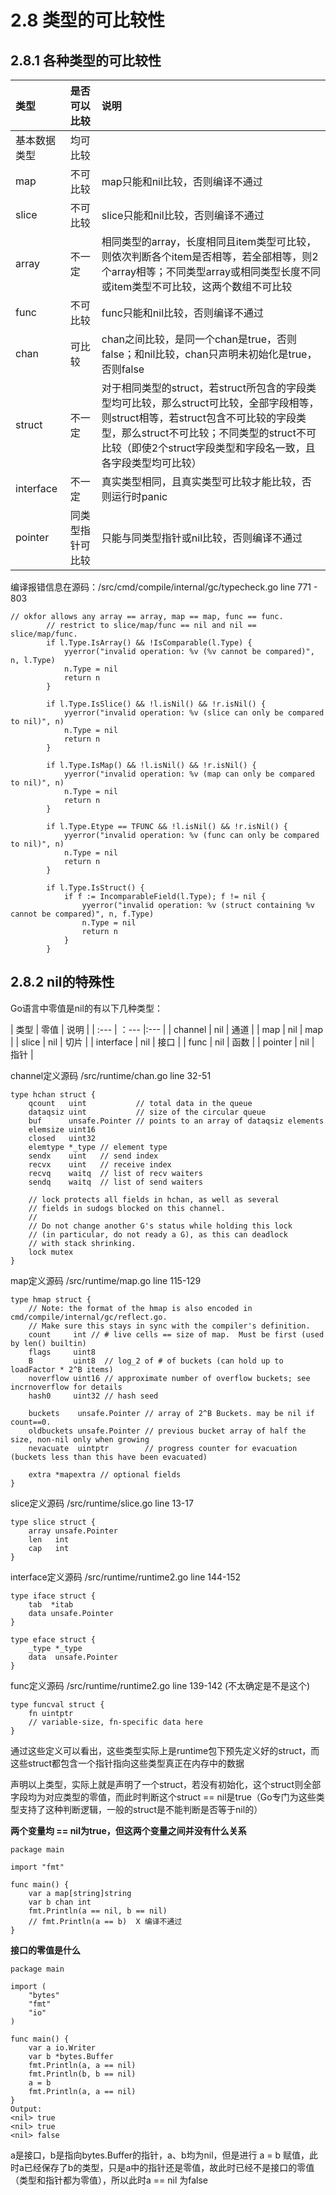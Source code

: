 # 2.8 类型的可比较性


## 2.8.1 各种类型的可比较性
| 类型 | 是否可以比较 | 说明 |
| :--- | :--- | :--- |
| 基本数据类型 | 均可比较 | |
| map | 不可比较| map只能和nil比较，否则编译不通过|
| slice | 不可比较 | slice只能和nil比较，否则编译不通过 |
| array | 不一定 | 相同类型的array，长度相同且item类型可比较，则依次判断各个item是否相等，若全部相等，则2个array相等；不同类型array或相同类型长度不同或item类型不可比较，这两个数组不可比较 |
| func  | 不可比较 | func只能和nil比较，否则编译不通过 |
| chan  | 可比较   | chan之间比较，是同一个chan是true，否则false；和nil比较，chan只声明未初始化是true，否则false |
| struct | 不一定 | 对于相同类型的struct，若struct所包含的字段类型均可比较，那么struct可比较，全部字段相等，则struct相等，若struct包含不可比较的字段类型，那么struct不可比较；不同类型的struct不可比较（即使2个struct字段类型和字段名一致，且各字段类型均可比较）|
| interface | 不一定 | 真实类型相同，且真实类型可比较才能比较，否则运行时panic |
| pointer | 同类型指针可比较 | 只能与同类型指针或nil比较，否则编译不通过 |

编译报错信息在源码：/src/cmd/compile/internal/gc/typecheck.go line 771 - 803

```
// okfor allows any array == array, map == map, func == func.
		// restrict to slice/map/func == nil and nil == slice/map/func.
		if l.Type.IsArray() && !IsComparable(l.Type) {
			yyerror("invalid operation: %v (%v cannot be compared)", n, l.Type)
			n.Type = nil
			return n
		}

		if l.Type.IsSlice() && !l.isNil() && !r.isNil() {
			yyerror("invalid operation: %v (slice can only be compared to nil)", n)
			n.Type = nil
			return n
		}

		if l.Type.IsMap() && !l.isNil() && !r.isNil() {
			yyerror("invalid operation: %v (map can only be compared to nil)", n)
			n.Type = nil
			return n
		}

		if l.Type.Etype == TFUNC && !l.isNil() && !r.isNil() {
			yyerror("invalid operation: %v (func can only be compared to nil)", n)
			n.Type = nil
			return n
		}

		if l.Type.IsStruct() {
			if f := IncomparableField(l.Type); f != nil {
				yyerror("invalid operation: %v (struct containing %v cannot be compared)", n, f.Type)
				n.Type = nil
				return n
			}
		}
```


## 2.8.2 nil的特殊性 
Go语言中零值是nil的有以下几种类型：

| 类型 | 零值 | 说明 |
| :--- | ：--- |:--- |
| channel | nil | 通道 |
| map | nil | map |
| slice | nil | 切片 |
| interface | nil | 接口 |
| func | nil | 函数 |
| pointer | nil | 指针 |


channel定义源码 /src/runtime/chan.go line 32-51
```
type hchan struct {
	qcount   uint           // total data in the queue
	dataqsiz uint           // size of the circular queue
	buf      unsafe.Pointer // points to an array of dataqsiz elements
	elemsize uint16
	closed   uint32
	elemtype *_type // element type
	sendx    uint   // send index
	recvx    uint   // receive index
	recvq    waitq  // list of recv waiters
	sendq    waitq  // list of send waiters

	// lock protects all fields in hchan, as well as several
	// fields in sudogs blocked on this channel.
	//
	// Do not change another G's status while holding this lock
	// (in particular, do not ready a G), as this can deadlock
	// with stack shrinking.
	lock mutex
}
```

map定义源码 /src/runtime/map.go line 115-129

```
type hmap struct {
	// Note: the format of the hmap is also encoded in cmd/compile/internal/gc/reflect.go.
	// Make sure this stays in sync with the compiler's definition.
	count     int // # live cells == size of map.  Must be first (used by len() builtin)
	flags     uint8
	B         uint8  // log_2 of # of buckets (can hold up to loadFactor * 2^B items)
	noverflow uint16 // approximate number of overflow buckets; see incrnoverflow for details
	hash0     uint32 // hash seed

	buckets    unsafe.Pointer // array of 2^B Buckets. may be nil if count==0.
	oldbuckets unsafe.Pointer // previous bucket array of half the size, non-nil only when growing
	nevacuate  uintptr        // progress counter for evacuation (buckets less than this have been evacuated)

	extra *mapextra // optional fields
}
```

slice定义源码 /src/runtime/slice.go line 13-17
```
type slice struct {
	array unsafe.Pointer
	len   int
	cap   int
}
```


interface定义源码 /src/runtime/runtime2.go line 144-152
```
type iface struct {
	tab  *itab
	data unsafe.Pointer
}

type eface struct {
	_type *_type
	data  unsafe.Pointer
}
```


func定义源码 /src/runtime/runtime2.go line 139-142 (不太确定是不是这个)

```
type funcval struct {
	fn uintptr
	// variable-size, fn-specific data here
}
```


通过这些定义可以看出，这些类型实际上是runtime包下预先定义好的struct，而这些struct都包含一个指针指向这些类型真正在内存中的数据

声明以上类型，实际上就是声明了一个struct，若没有初始化，这个struct则全部字段均为对应类型的零值，而此时判断这个struct == nil是true（Go专门为这些类型支持了这种判断逻辑，一般的struct是不能判断是否等于nil的）


**两个变量均 == nil为true，但这两个变量之间并没有什么关系**
```
package main

import "fmt"

func main() {
	var a map[string]string
	var b chan int
	fmt.Println(a == nil, b == nil)
	// fmt.Println(a == b)  X 编译不通过
}
```


**接口的零值是什么**
```
package main

import (
	"bytes"
	"fmt"
	"io"
)

func main() {
	var a io.Writer
	var b *bytes.Buffer
	fmt.Println(a, a == nil)
	fmt.Println(b, b == nil)
	a = b
	fmt.Println(a, a == nil)
}
Output:
<nil> true
<nil> true
<nil> false   
```

a是接口，b是指向bytes.Buffer的指针，a、b均为nil，但是进行 a = b 赋值，此时a已经保存了b的类型，只是a中的指针还是零值，故此时已经不是接口的零值（类型和指针都为零值），所以此时a == nil 为false






